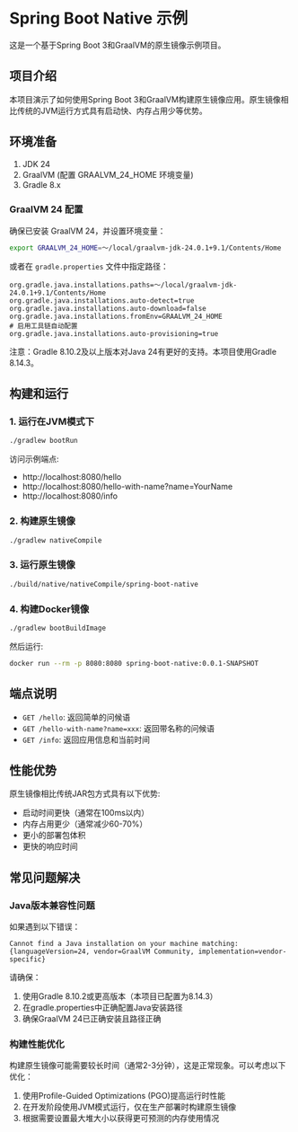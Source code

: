 # Spring Boot Native 示例

这是一个基于Spring Boot 3和GraalVM的原生镜像示例项目。

## 项目介绍

本项目演示了如何使用Spring Boot 3和GraalVM构建原生镜像应用。原生镜像相比传统的JVM运行方式具有启动快、内存占用少等优势。

## 环境准备

1. JDK 24
2. GraalVM (配置 GRAALVM_24_HOME 环境变量)
3. Gradle 8.x

### GraalVM 24 配置

确保已安装 GraalVM 24，并设置环境变量：

```bash
export GRAALVM_24_HOME=～/local/graalvm-jdk-24.0.1+9.1/Contents/Home
```

或者在 `gradle.properties` 文件中指定路径：

```properties
org.gradle.java.installations.paths=～/local/graalvm-jdk-24.0.1+9.1/Contents/Home
org.gradle.java.installations.auto-detect=true
org.gradle.java.installations.auto-download=false
org.gradle.java.installations.fromEnv=GRAALVM_24_HOME
# 启用工具链自动配置
org.gradle.java.installations.auto-provisioning=true
```

注意：Gradle 8.10.2及以上版本对Java 24有更好的支持。本项目使用Gradle 8.14.3。

## 构建和运行

### 1. 运行在JVM模式下

```bash
./gradlew bootRun
```

访问示例端点:
- http://localhost:8080/hello
- http://localhost:8080/hello-with-name?name=YourName
- http://localhost:8080/info

### 2. 构建原生镜像

```bash
./gradlew nativeCompile
```

### 3. 运行原生镜像

```bash
./build/native/nativeCompile/spring-boot-native
```

### 4. 构建Docker镜像

```bash
./gradlew bootBuildImage
```

然后运行:
```bash
docker run --rm -p 8080:8080 spring-boot-native:0.0.1-SNAPSHOT
```

## 端点说明

- `GET /hello`: 返回简单的问候语
- `GET /hello-with-name?name=xxx`: 返回带名称的问候语
- `GET /info`: 返回应用信息和当前时间

## 性能优势

原生镜像相比传统JAR包方式具有以下优势:
- 启动时间更快（通常在100ms以内）
- 内存占用更少（通常减少60-70%）
- 更小的部署包体积
- 更快的响应时间

## 常见问题解决

### Java版本兼容性问题

如果遇到以下错误：
```
Cannot find a Java installation on your machine matching: {languageVersion=24, vendor=GraalVM Community, implementation=vendor-specific}
```

请确保：

1. 使用Gradle 8.10.2或更高版本（本项目已配置为8.14.3）
2. 在gradle.properties中正确配置Java安装路径
3. 确保GraalVM 24已正确安装且路径正确

### 构建性能优化

构建原生镜像可能需要较长时间（通常2-3分钟），这是正常现象。可以考虑以下优化：

1. 使用Profile-Guided Optimizations (PGO)提高运行时性能
2. 在开发阶段使用JVM模式运行，仅在生产部署时构建原生镜像
3. 根据需要设置最大堆大小以获得更可预测的内存使用情况